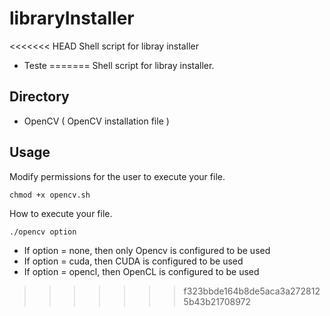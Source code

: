 # libraryInstaller
<<<<<<< HEAD
Shell script for libray installer

- Teste
=======
Shell script for libray installer.

## Directory
- OpenCV ( OpenCV installation file )

## Usage
Modify permissions for the user to execute your file.
```
chmod +x opencv.sh
```
How to execute your file.
```
./opencv option
```
- If option = none, then only Opencv is configured to be used
- If option = cuda, then CUDA is configured to be used
- If option = opencl, then OpenCL is configured to be used
>>>>>>> f323bbde164b8de5aca3a2728125b43b21708972

